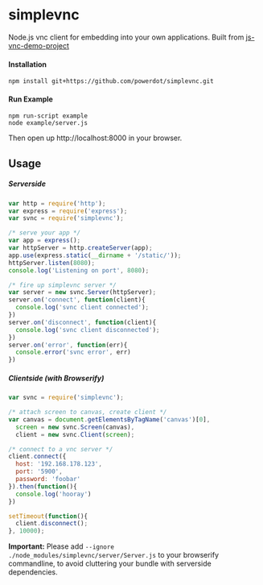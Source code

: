 simplevnc
===================

Node.js vnc client for embedding into your own applications. Built from [js-vnc-demo-project](https://github.com/mgechev/js-vnc-demo-project)

#### Installation
```
npm install git+https://github.com/powerdot/simplevnc.git
```

#### Run Example
```
npm run-script example
node example/server.js
```

Then open up http://localhost:8000 in your browser.

## Usage
##### Serverside
```js
var http = require('http');
var express = require('express');
var svnc = require('simplevnc');

/* serve your app */
var app = express();
var httpServer = http.createServer(app);
app.use(express.static(__dirname + '/static/'));
httpServer.listen(8080);
console.log('Listening on port', 8080);

/* fire up simplevnc server */
var server = new svnc.Server(httpServer);
server.on('connect', function(client){
  console.log('svnc client connected');
})
server.on('disconnect', function(client){
  console.log('svnc client disconnected');
})
server.on('error', function(err){
  console.error('svnc error', err)
})

```

##### Clientside (with Browserify)
```js
var svnc = require('simplevnc');

/* attach screen to canvas, create client */
var canvas = document.getElementsByTagName('canvas')[0],
  screen = new svnc.Screen(canvas),
  client = new svnc.Client(screen);

/* connect to a vnc server */
client.connect({
  host: '192.168.178.123',
  port: '5900',
  password: 'foobar'
}).then(function(){
  console.log('hooray')
})

setTimeout(function(){
  client.disconnect();
}, 10000);
```
**Important:** Please add ```--ignore ./node_modules/simplevnc/server/Server.js``` to your browserify commandline, to avoid cluttering your bundle with serverside dependencies.
